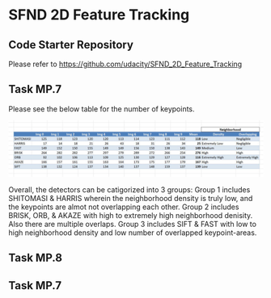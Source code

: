 # SFND 2D Feature Tracking

## Code Starter Repository
Please refer to https://github.com/udacity/SFND_2D_Feature_Tracking

## Task MP.7
Please see the below table for the number of keypoints.

<img src="images/2DFM1.JPG"/>

Overall, the detectors can be catigorized into 3 groups:
Group 1 includes SHITOMASI & HARRIS wherein the neighborhood density is truly low, and the keypoints are almot not overlapping each other.
Group 2 includes BRISK, ORB, & AKAZE with high to extremely high neighborhood denisity. Also there are multiple overlaps. 
Group 3 includes SIFT & FAST with low to high neighborhood density and low number of overlapped keypoint-areas.


## Task MP.8




## Task MP.7